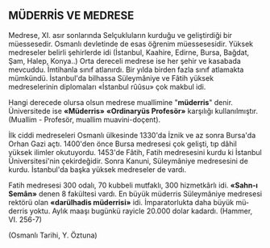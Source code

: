 ## MÜDERRİS VE MEDRESE

Medrese, XI. asır sonlarında Selçukluların kurduğu ve geliştirdiği bir müessesedir. Osman­lı devletinde de esas öğrenim müessesesidir. Yük­sek medreseler belirli şehirlerde idi (İstanbul, Kaahire, Edirne, Bursa, Bağdat, Şam, Halep, Kon­ya..) Orta dereceli medrese ise her şehir ve ka­sabada mevcuddu. İmtihanla sınıf atlanırdı. Bir yılda birden fazla sınıf atlamakta mümkündü. İs­tanbul'da bilhassa Süleymâniye ve Fâtih yüksek medreselerinin diplomaları «İstanbul rûûsu» çok makbul idi.

Hangi derecede olursa olsun medrese mu­allimine "**müderris**" denir. Üniversitede ise **«Mü­derris»** **«Ordinaryüs Profesör»** karşılığı kullanıl­mıştır. (Muallim - Profesör, muallim muavini-do­çent).

İlk ciddi medreseleri Osmanlı ülkesinde 1330'da İznik ve az sonra Bursa'da Orhan Gazi açtı. 1400'den önce Bursa medresesi çok gelişti, tıp dâhil yüksek ilimler okutuyordu. 1453'de Fâ­tih, Fatih medresesini kurdu ki İstanbul Üniversitesi'nin çekirdeğidir. Sonra Kanuni, Süleymâ­niye medresesini de kurdu. İstanbul'da başka yüksek medreseler de vardı.

Fatih medresesi 300 odalı, 70 kubbeli mut­faklı, 300 hizmetkârlı idi. **«Sahn-ı Semân»** denen 8 fakültesi vardı. En büyük müderris Süleymâ­niye medresesi rektörü olan **«darülhadis mü­derrisi»** idi. İmparatorlukta daha büyük mü­derris yoktu. Aylık maaşı bugünkü rayicle 20.000 dolar kadardı. (Hammer, VI. 256-7)

(Osmanlı Tarihi, Y. Öztuna)
